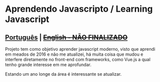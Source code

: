 # Aprendendo Javascripto / Learning Javascript

## [Português](./READMEPT.md) | ~~[English - NÃO FINALIZADO]()~~

Projeto tem como objetivo aprender javascript moderno, visto que aprendi em meados de 2016 e não me atualizei, há muita coisa que mudou e interfere diretamente no front-end com frameworks, como Vue.js a qual tenho grande interesse em me aprofundar.

Estando um ano longe da área é interessante se atualizar.
